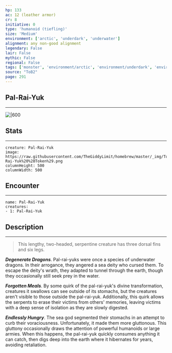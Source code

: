 ```yaml
---
hp: 133
ac: 12 (leather armor)
cr: 8
initiative: 0
type: 'humanoid (tiefling)'    
size: 'Medium'
environment: ['arctic', 'underdark', 'underwater']
alignment: any non-good alignment
legendary: False
lair: False
mythic: False
regional: False
tags: ['monster', 'environment/arctic', 'environment/underdark', 'environment/underwater']
source: "ToB2"
page: 291
---
```


## Pal-Rai-Yuk
---

![|600](https://raw.githubusercontent.com/TheGiddyLimit/homebrew/master/_img/ToB2/creature/Pal-Rai-Yuk.webp)

## Stats
---

```statblock
creature: Pal-Rai-Yuk
image: https://raw.githubusercontent.com/TheGiddyLimit/homebrew/master/_img/ToB2/creature/token/Pal-Rai-Yuk%20%28Token%29.png
columnHeight: 500
columnWidth: 500
```

## Encounter
---

```encounter-table
name: Pal-Rai-Yuk
creatures:
- 1: Pal-Rai-Yuk
```

## Description
---
>This lengthy, two-headed, serpentine creature has three dorsal fins and six legs.

**_Degenerate Dragons_**. Pal-rai-yuks were once a species of underwater dragons. In their arrogance, they angered a sea deity who cursed them. To escape the deity's wrath, they adapted to tunnel through the earth, though they occasionally still seek prey in the water.

**_Forgotten Meals_**. By some quirk of the pal-rai-yuk's divine transformation, creatures it swallows can see outside of its stomachs, but the creatures aren't visible to those outside the pal-rai-yuk. Additionally, this quirk allows the serpents to erase their victims from others' memories, leaving victims with a deep sense of isolation as they are slowly digested.

**_Endlessly Hungry_**. The sea god segmented their stomachs in an attempt to curb their voraciousness. Unfortunately, it made them more gluttonous. This gluttony occasionally draws the attention of powerful humanoids or large armies. When this happens, the pal-rai-yuk quickly consumes anything it can catch, then digs deep into the earth where it hibernates for years, avoiding retaliation.






